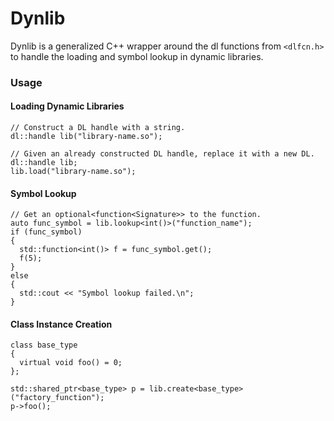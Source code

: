 # Dynlib

Dynlib is a generalized C++ wrapper around the dl functions
from `<dlfcn.h>` to handle the loading and symbol lookup in dynamic
libraries.

### Usage

#### Loading Dynamic Libraries

	// Construct a DL handle with a string.
    dl::handle lib("library-name.so");

	// Given an already constructed DL handle, replace it with a new DL.
	dl::handle lib;
	lib.load("library-name.so");


#### Symbol Lookup

	// Get an optional<function<Signature>> to the function.
	auto func_symbol = lib.lookup<int()>("function_name");
	if (func_symbol)
	{
	  std::function<int()> f = func_symbol.get();
	  f(5);
	}
	else
	{
	  std::cout << "Symbol lookup failed.\n";
	}


#### Class Instance Creation

	class base_type
	{
	  virtual void foo() = 0;
	};

	std::shared_ptr<base_type> p = lib.create<base_type>("factory_function");
	p->foo();




